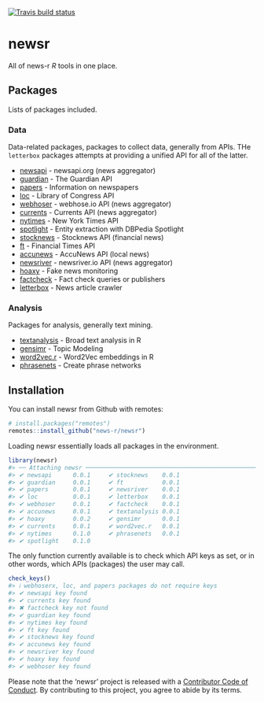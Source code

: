 
<!-- README.md is generated from README.Rmd. Please edit that file -->

<!-- badges: start -->

[![Travis build
status](https://travis-ci.org/news-r/newsr.svg?branch=master)](https://travis-ci.org/news-r/newsr)
<!-- badges: end -->

# newsr

All of news-r *R* tools in one place.

## Packages

Lists of packages included.

### Data

Data-related packages, packages to collect data, generally from APIs.
THe `letterbox` packages attempts at providing a unified API for all of
the latter.

  - [newsapi](https://github.com/news-r/newsapi) - newsapi.org (news
    aggregator)
  - [guardian](https://github.com/news-r/guardian) - The Guardian API
  - [papers](https://github.com/news-r/papers) - Information on
    newspapers
  - [loc](https://github.com/news-r/loc) - Library of Congress API
  - [webhoser](https://github.com/news-r/webhoser) - webhose.io API
    (news aggregator)
  - [currents](https://github.com/news-r/currents) - Currents API (news
    aggregator)
  - [nytimes](https://github.com/news-r/nytimes) - New York Times API
  - [spotlight](https://github.com/news-r/spotlight) - Entity extraction
    with DBPedia Spotlight
  - [stocknews](https://github.com/news-r/stocknews) - Stocknews API
    (financial news)
  - [ft](https://github.com/news-r/ft) - Financial Times API
  - [accunews](https://github.com/news-r/accunews) - AccuNews API (local
    news)
  - [newsriver](https://github.com/news-r/newsriver) - newsriver.io API
    (news aggregator)
  - [hoaxy](https://github.com/news-r/hoaxy) - Fake news monitoring
  - [factcheck](https://github.com/news-r/factcheck) - Fact check
    queries or publishers
  - [letterbox](https://github.com/news-r/letterbox) - News article
    crawler

### Analysis

Packages for analysis, generally text mining.

  - [textanalysis](https://github.com/news-r/textanalysis) - Broad text
    analysis in R
  - [gensimr](https://gensimr.news-r.org) - Topic Modeling
  - [word2vec.r](https://word2vec.news-r.org) - Word2Vec embeddings in R
  - [phrasenets](https://phrasenets.news-r.org) - Create phrase networks

## Installation

You can install newsr from Github with remotes:

``` r
# install.packages("remotes")
remotes::install_github("news-r/newsr")
```

Loading newsr essentially loads all packages in the environment.

``` r
library(newsr)
#> ── Attaching newsr ─────────────────────────────────────────────────────────────────────────────────────────────────────────────────────────────────────────────────────── newsr 0.0.1 ──
#> ✔ newsapi      0.0.1     ✔ stocknews    0.0.1
#> ✔ guardian     0.0.1     ✔ ft           0.0.1
#> ✔ papers       0.0.1     ✔ newsriver    0.0.1
#> ✔ loc          0.0.1     ✔ letterbox    0.0.1
#> ✔ webhoser     0.0.1     ✔ factcheck    0.0.1
#> ✔ accunews     0.0.1     ✔ textanalysis 0.0.1
#> ✔ hoaxy        0.0.2     ✔ gensimr      0.0.1
#> ✔ currents     0.0.1     ✔ word2vec.r   0.0.1
#> ✔ nytimes      0.1.0     ✔ phrasenets   0.0.1
#> ✔ spotlight    0.1.0
```

The only function currently available is to check which API keys as set,
or in other words, which APIs (packages) the user may call.

``` r
check_keys()
#> ℹ webhoserx, loc, and papers packages do not require keys
#> ✔ newsapi key found
#> ✔ currents key found
#> ✖ factcheck key not found
#> ✔ guardian key found
#> ✔ nytimes key found
#> ✔ ft key found
#> ✔ stocknews key found
#> ✔ accunews key found
#> ✔ newsriver key found
#> ✔ hoaxy key found
#> ✔ webhoser key found
```

Please note that the ‘newsr’ project is released with a [Contributor
Code of Conduct](CODE_OF_CONDUCT.md). By contributing to this project,
you agree to abide by its terms.
